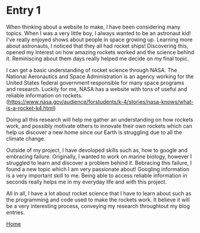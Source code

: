 # Entry 1

When thinking about a website to make, I have been considering many topics. When I was a very little boy, I always wanted to be an astronaut kid! I've really enjoyed shows about people in space growing up. Learning more about astronauts, I noticed that they all had rocket ships! Discovering this, opened my interest on how amazing rockets worked and the science behind it. Reminiscing about them days really helped me decide on my final topic.

I can get a basic understanding of rocket science through NASA. The National Aeronautics and Space Administration is an agency working for the United States federal government responsible for many space programs and research. Luckily for me, NASA has a website with tons of useful and reliable information on rockets.(https://www.nasa.gov/audience/forstudents/k-4/stories/nasa-knows/what-is-a-rocket-k4.html)

Doing all this research will help me gather an understanding on how rockets work, and possibly motivate others to innovate their own rockets which can help us discover a new home since our Earth is struggling due to all the climate change.

Outside of my project, I have devoloped skills such as, how to google and embracing failure. Originally, I wanted to work on marine biology, however I struggled to learn and discover a problem behind it. Bebracing this failure, I found a new topic which I am very passionate about! Googling information is a very important skill to me. Being able to access reliable information in seconds really helps me in my everyday life and with this project. 

All in all, I have a lot about rocket science that I have to learn about such as the programming and code used to make the rockets work. It believe it will be a very interesting process, conveying my research throughtout my blog entries. 

[Home](../README.md)
